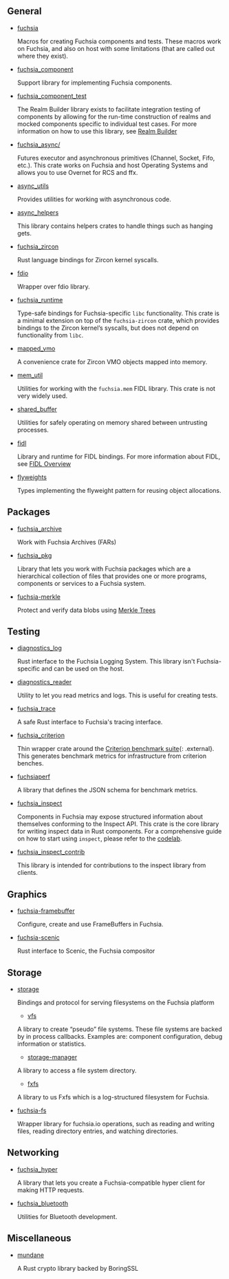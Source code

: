 ## General

* [fuchsia](https://fuchsia-docs.firebaseapp.com/rust/fuchsia/index.html)

    Macros for creating Fuchsia components and tests. These macros work on
    Fuchsia, and also on host with some limitations (that are called out where
    they exist).

* [fuchsia_component](https://fuchsia-docs.firebaseapp.com/rust/fuchsia_component/index.html)

    Support library for implementing Fuchsia components.

* [fuchsia_component_test](https://fuchsia-docs.firebaseapp.com/rust/fuchsia_component_test/index.html)

    The Realm Builder library exists to facilitate integration testing of
    components by allowing for the run-time construction of realms and mocked
    components specific to individual test cases. For more information on how
    to use this library, see
    [Realm Builder](/docs/development/testing/components/realm_builder.md#rust)

* [fuchsia_async/](https://fuchsia-docs.firebaseapp.com/rust/fuchsia_async/index.html)

    Futures executor and asynchronous primitives (Channel, Socket, Fifo, etc.).
    This crate works on Fuchsia and host Operating Systems and allows you
    to use Overnet for RCS and ffx.

* [async_utils](https://fuchsia-docs.firebaseapp.com/rust/async_utils/index.html)

    Provides utilities for working with asynchronous code.

* [async_helpers](https://fuchsia-docs.firebaseapp.com/rust/async_helpers/index.html)

    This library contains helpers crates to handle things such as hanging gets.

* [fuchsia_zircon](https://fuchsia-docs.firebaseapp.com/rust/fuchsia_zircon/index.html)

    Rust language bindings for Zircon kernel syscalls.

* [fdio](https://fuchsia-docs.firebaseapp.com/rust/fdio/index.html)

    Wrapper over fdio library.

* [fuchsia_runtime](https://fuchsia-docs.firebaseapp.com/rust/fuchsia_runtime/index.html)

    Type-safe bindings for Fuchsia-specific `libc` functionality. This crate is
    a minimal extension on top of the `fuchsia-zircon` crate, which provides
    bindings to the Zircon kernel’s syscalls, but does not depend on
    functionality from `libc`.

* [mapped_vmo](https://fuchsia-docs.firebaseapp.com/rust/mapped_vmo/index.html)

    A convenience crate for Zircon VMO objects mapped into memory.

* [mem_util](https://fuchsia-docs.firebaseapp.com/rust/mem_util/index.html)

    Utilities for working with the `fuchsia.mem` FIDL library. This crate is not
    very widely used.

* [shared_buffer](https://fuchsia-docs.firebaseapp.com/rust/shared_buffer/index.html)

    Utilities for safely operating on memory shared between untrusting processes.

* [fidl](https://fuchsia-docs.firebaseapp.com/rust/fidl/index.html)

    Library and runtime for FIDL bindings. For more information about FIDL,
    see [FIDL Overview](/docs/concepts/fidl/overview.md)

* [flyweights](https://fuchsia-docs.firebaseapp.com/rust/flyweights/index.html)

    Types implementing the flyweight pattern for reusing object allocations.

## Packages

* [fuchsia_archive](https://fuchsia-docs.firebaseapp.com/rust/fuchsia_archive/index.html)

    Work with Fuchsia Archives (FARs)

* [fuchsia_pkg](https://fuchsia-docs.firebaseapp.com/rust/fuchsia_pkg/index.html)

    Library that lets you work with Fuchsia packages which are a hierarchical
    collection of files that provides one or more programs, components or
    services to a Fuchsia system.

* [fuchsia-merkle](https://fuchsia-docs.firebaseapp.com/rust/fuchsia_merkle/index.html)

    Protect and verify data blobs using [Merkle Trees](/docs/concepts/security/merkleroot.md)

## Testing

* [diagnostics_log](https://fuchsia-docs.firebaseapp.com/rust/diagnostics_log/index.html)

    Rust interface to the Fuchsia Logging System. This library isn't
    Fuchsia-specific and can be used on the host.

* [diagnostics_reader](https://fuchsia-docs.firebaseapp.com/rust/diagnostics_reader/index.html)

    Utility to let you read metrics and logs. This is useful for creating
    tests.

* [fuchsia_trace](https://fuchsia-docs.firebaseapp.com/rust/fuchsia_trace/index.html)

    A safe Rust interface to Fuchsia's tracing interface.

* [fuchsia_criterion](https://fuchsia-docs.firebaseapp.com/rust/fuchsia_criterion/index.html)

    Thin wrapper crate around the
    [Criterion benchmark suite](https://github.com/bheisler/criterion.rs){: .external}.
    This generates benchmark metrics for infrastructure from criterion benches.

* [fuchsiaperf](https://fuchsia-docs.firebaseapp.com/rust/fuchsiaperf/index.html)

    A library that defines the JSON schema for benchmark metrics.

* [fuchsia_inspect](https://fuchsia-docs.firebaseapp.com/rust/fuchsia_inspect/index.html)

    Components in Fuchsia may expose structured information about themselves
    conforming to the Inspect API. This crate is the core library for writing
    inspect data in Rust components. For a comprehensive guide on how to start
    using `inspect`, please refer to the
    [codelab](/docs//development/diagnostics/inspect/codelab/README.md).

* [fuchsia_inspect_contrib](https://fuchsia-docs.firebaseapp.com/rust/fuchsia_inspect_contrib/index.html)

    This library is intended for contributions to the inspect library from
    clients.

## Graphics

* [fuchsia-framebuffer](https://fuchsia-docs.firebaseapp.com/rust/fuchsia_framebuffer/index.html)

    Configure, create and use FrameBuffers in Fuchsia.

* [fuchsia-scenic](https://fuchsia-docs.firebaseapp.com/rust/fuchsia_scenic/index.html)

    Rust interface to Scenic, the Fuchsia compositor

## Storage

* [storage](/src/storage/)

    Bindings and protocol for serving filesystems on the Fuchsia platform

    * [vfs](https://fuchsia-docs.firebaseapp.com/rust/vfs/index.html)

    A library to create “pseudo” file systems. These file systems are backed by
    in process callbacks. Examples are: component configuration, debug
    information or statistics.

    * [storage-manager](https://fuchsia-docs.firebaseapp.com/rust/storage_manager/index.html)

    A library to access a file system directory.

    * [fxfs](https://fuchsia-docs.firebaseapp.com/rust/fxfs/index.html)

    A library to us Fxfs which is a log-structured filesystem for Fuchsia.

* [fuchsia-fs](https://fuchsia-docs.firebaseapp.com/rust/fuchsia_fs/index.html)

    Wrapper library for fuchsia.io operations, such as reading and writing files, reading directory
    entries, and watching directories.

## Networking

* [fuchsia_hyper](https://fuchsia-docs.firebaseapp.com/rust/fuchsia_hyper/index.html)

    A library that lets you create a Fuchsia-compatible hyper client for making
    HTTP requests.

* [fuchsia_bluetooth](https://fuchsia-docs.firebaseapp.com/rust/fuchsia_bluetooth/index.html)

    Utilities for Bluetooth development.

## Miscellaneous

* [mundane](https://fuchsia-docs.firebaseapp.com/rust/mundane/index.html)

    A Rust crypto library backed by BoringSSL
